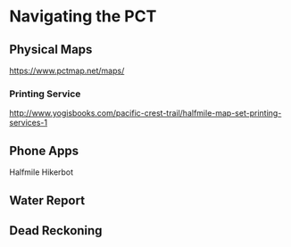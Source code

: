 # Navigating the PCT
## Physical Maps
https://www.pctmap.net/maps/

### Printing Service
http://www.yogisbooks.com/pacific-crest-trail/halfmile-map-set-printing-services-1


## Phone Apps
Halfmile
Hikerbot


## Water Report
## Dead Reckoning
